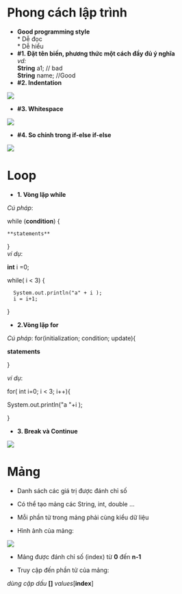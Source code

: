 ﻿# Phong cách lập trình  
* **Good programming style**  
	  * Dễ đọc  
	  * Dễ hiểu  
* **#1. Đặt tên biến, phương thức một cách đầy đủ ý nghĩa**  
*vd:*   
**String** a1;   // bad  
**String** name; //Good  
* **#2. Indentation**  
<img src="http://i.imgur.com/PxCSML1.png">  

* **#3. Whitespace**  
<img src="http://i.imgur.com/YDlJdGn.png">  

* **#4. So chính trong if-else if-else**  

<img src="http://i.imgur.com/ZG8mKrD.png">  

# Loop  

* **1. Vòng lặp while**  

*Cú pháp*:  

while (**condition**) {  

	**statements**  
}  
*ví dụ*:  

**int** i =0;  

while( i < 3) {  

	  System.out.println("a" + i );  
	  i = i+1;  
	  
}   

* **2.Vòng lặp for**  

*Cú pháp*:
for(initialization; condition; update){  

 **statements**  
 
}  

*ví dụ*:  

for( int i=0; i < 3; i++){   

System.out.println("a "+i );  

}  
* **3. Break và Continue**  

<img src ="http://i.imgur.com/nLf5KQ7.png">  

# Mảng  
* Danh sách các giá trị được đánh chỉ số  
* Có thể tạo mảng các String, int, double ...  
* Mỗi phần tử trong mảng phải cùng kiểu dữ liệu  

* Hình ảnh của mảng:  

<img src="http://i.imgur.com/cBWkgek.png">  

* Mảng được đánh chỉ số (index) từ **0** đến **n-1**  

* Truy cập đến phần tử của mảng:   

*dùng cập dấu* **[]**
*values*[**index**]